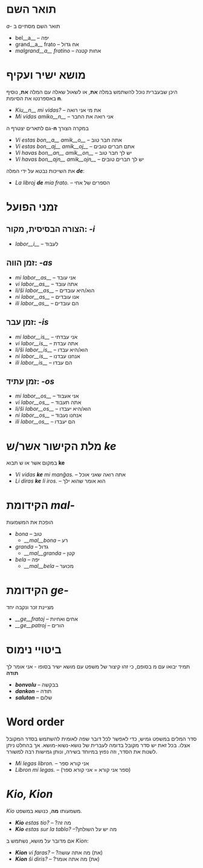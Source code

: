 # תואר השם
&#x202b;
תואר השם מסתיים ב *-a* 

- bel__a__ – יפה
- grand__a__ frato – אח גדול
- *malgrand__a__ fratino* – אחות קטנה

# מושא ישיר ועקיף

היכן שבעברית נוכל להשתמש במלה **את**, או לשאול שאלה עם המלה **את**, נוסיף באספרנטו את הסיומת **n**.

- *Kiu__n__ mi vidas?* – את מי אני רואה
- *Mi vidas amiko__n__* – אני רואה את החבר

גם לתארים יצטרף ה-**n** במקרה הצורך
- *Vi estas bon__a__ amik__o__* – אתה חבר טוב
- *Vi estas bon__aj__ amik__oj__* – אתם חברים טובים
- *Vi havas bon__an__ amik__on__* – יש לך חבר טוב
- *Vi havas bon__ajn__ amik__ojn__* – יש לך חברים טובים

את השייכות נבטא על ידי המלה  *__de__*:

- *La libroj __de__ mia frato.* – הספרים של אחי

# זמני הפועל

## הצורה הבסיסית, מקור: *-i*
  
- *labor__i__*          – לעבוד

## זמן הווה: *-as*

- *mi labor__as__*      – אני עובד
- *vi labor__as__*      – אתה עובד
- *li/ŝi labor__as__*   – הוא/היא עובדים
- *ni labor__as__*      – אנו עובדים
- *ili labor__as__*     – הם עובדים

## זמן עבר: *-is*

- *mi labor__is__*      – אני עבדתי
- *vi labor__is__*      – אתה עבדת
- *li/ŝi labor__is__*   – הוא/היא עבדו
- *ni labor__is__*      – אנחנו עבדנו
- *ili labor__is__*     – הם עבדו

## זמן עתיד: *-os*

- *mi labor__os__*      – אני אעבוד
- *vi labor__os__*      – אתה תעבוד
- *li/ŝi labor__os__*   – הוא/היא יעבדו
- *ni labor__os__*      – אנחנו נעבוד
- *ili labor__os__*     – הם יעבדו

# מלת הקישור אשר/ש *ke*

במקום אשר או ש תבוא **ke**

- *Vi vidas __ke__ mi manĝas.* – אתה רואה שאני אוכל
- *Li diras __ke__ li iros.* – הוא אומר שהוא ילך

# הקידומת *mal-*

הופכת את המשמעות

- *bona* – טוב
  - *__mal__bona* – רע
- *granda* – גדול
  - *__mal__granda* – קטן
- *bela* – יפה
  - *__mal__bela* – מכוער

# הקידומת *ge-*

מציינת זכר ונקבה יחד

- *__ge__fratoj* – אחים ואחיות
- *__ge__patroj* – הורים

# ביטויי נימוס
תמיד יבואו עם מ בסופם, כי זהו קיצור של משפט עם מושא ישיר בסופו - אני אומר לך **תודה**
- *__bonvolu__* – בבקשה
- *__dankon__* – תודה
- *__saluton__* – שלום

# Word order

סדר המלים במשפט גמיש, כדי לאפשר לכל דובר שפה לאומית להשתמש בסדר המקובל אצלו. בכל זאת יש סדר מקובל בדומה לעברית של נושא-נשוא-מושא. אך בהחלט ניתן לשנות את הסדר, וזה נפוץ במיוחד בשירה, ונותן גמישות רבה למשורר.

- *Mi legas libron.* – אני קורא ספר
- *Libron mi legas.* – (ספר אני קורא = אני קורא ספר)

# *Kio, Kion*

*Kio* משמעותו **מה**, כנושא במשפט.

- *__Kio__ estas tio?* – ?מה זה
- *__Kio__ estas sur la tablo?* –?מה יש על השולחן

אם מדובר על מושא, נשתמש ב *Kion*:

- *__Kion__ vi faras?* – ?את) מה אתה עושה)
- *__Kion__ ŝi diris?* – ?את) מה אתה אומר)

